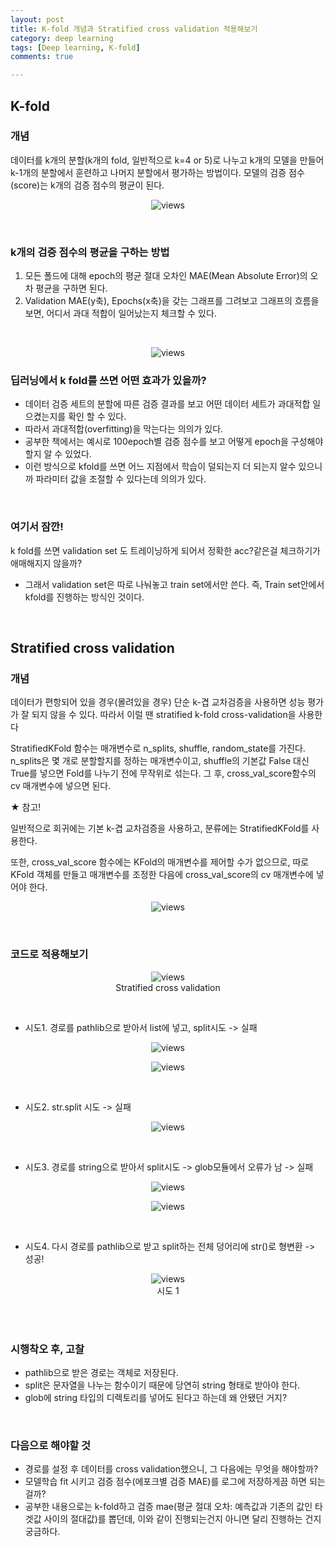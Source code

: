 ```yaml
---
layout: post
title: K-fold 개념과 Stratified cross validation 적용해보기
category: deep learning
tags: [Deep learning, K-fold]
comments: true

---
```


## K-fold

### 개념
데이터를 k개의 분할(k개의 fold, 일반적으로 k=4 or 5)로 나누고 k개의 모델을 만들어 k-1개의 분할에서 훈련하고 나머지 분할에서 평가하는 방법이다. 모델의 검증 점수(score)는 k개의 검증 점수의 평균이 된다. 
<br/>
<center>
<figure>
<img src="/assets/post_img/deep learning/2020-04-02-Kfold/main1.png" alt="views">
<figcaption>
</figcaption>
</figure>
</center>
<br/>

### k개의 검증 점수의 평균을 구하는 방법
1. 모든 폴드에 대해 epoch의 평균 절대 오차인 MAE(Mean Absolute Error)의 오차 평균을 구하면 된다.
2. Validation MAE(y축), Epochs(x축)을 갖는 그래프를 그려보고 그래프의 흐름을 보면, 어디서 과대 적합이 일어났는지 체크할 수 있다. 

<br/>
<center>
<figure>
<img src="/assets/post_img/deep_learing/2020-04-02-Kfold/main2.jpeg" alt="views">
<figcaption> 
</figcaption>
</figure>
</center>

### 딥러닝에서 k fold를 쓰면 어떤 효과가 있을까?
- 데이터 검증 세트의 분할에 따른 검증 결과를 보고 어떤 데이터 세트가 과대적합 일으켰는지를 확인 할 수 있다.
- 따라서 과대적합(overfitting)을 막는다는 의의가 있다.
- 공부한 책에서는 예시로 100epoch별 검증 점수를 보고 어떻게 epoch을 구성해야할지 알 수 있었다. 
- 이런 방식으로 kfold를 쓰면 어느 지점에서 학습이 덜되는지 더 되는지 알수 있으니까 파라미터 값을 조절할 수 있다는데 의의가 있다.

<br/>

### 여기서 잠깐!
k fold를 쓰면 validation set 도 트레이닝하게 되어서 정확한 acc?같은걸 체크하기가 애매해지지 않을까?

- 그래서 validation set은 따로 나눠놓고 train set에서만 쓴다. 즉, Train set안에서 kfold를 진행하는 방식인 것이다.


<br/>


## Stratified cross validation

### 개념
데이터가 편항되어 있을 경우(몰려있을 경우) 단순 k-겹 교차검증을 사용하면 성능 평가가 잘 되지 않을 수 있다. 따라서 이럴 땐 stratified k-fold cross-validation을 사용한다 

StratifiedKFold 함수는 매개변수로 n_splits, shuffle, random_state를 가진다. n_splits은 몇 개로 분할할지를 정하는 매개변수이고, shuffle의 기본값 False 대신 True를 넣으면 Fold를 나누기 전에 무작위로 섞는다. 그 후, cross_val_score함수의 cv 매개변수에 넣으면 된다.

★ 참고!

일반적으로 회귀에는 기본 k-겹 교차검증을 사용하고, 분류에는 StratifiedKFold를 사용한다.

또한, cross_val_score 함수에는 KFold의 매개변수를 제어할 수가 없으므로, 따로 KFold 객체를 만들고 매개변수를 조정한 다음에 cross_val_score의 cv 매개변수에 넣어야 한다.


<center>
<figure>
<img src="/assets/post_img/deep learning/2020-04-02-Kfold/main3.jpeg" alt="views">
<figcaption>
</figcaption>
</figure>
</center>
</br>


### 코드로 적용해보기 
<center>
<figure>
<img src="/assets/post_img/deep learning/2020-04-02-Kfold/fig1.png" alt="views">
<figcaption>
</figcaption>Stratified cross validation
</figure>
</center>
</br>

- 시도1. 경로를 pathlib으로 받아서 list에 넣고, split시도 -> 실패
<center>
<figure>
<img src="/assets/post_img/deep learning/2020-04-02-Kfold/fig3.png" alt="views">
<figcaption>
</figcaption>
</figure>
</center>
<center>
<figure>
<img src="/assets/post_img/deep learning/2020-04-02-Kfold/fig2.png" alt="views">
<figcaption>
</figcaption>
</figure>
</center>
</br>

- 시도2. str.split 시도 -> 실패
<center>
<figure>
<img src="/assets/post_img/deep learning/2020-04-02-Kfold/fig6.png" alt="views">
<figcaption>
</figcaption>
</figure>
</center>
</br>

- 시도3. 경로를 string으로 받아서 split시도 -> glob모듈에서 오류가 남 -> 실패
<center>
<figure>
<img src="/assets/post_img/deep learning/2020-04-02-Kfold/fig5.png" alt="views">
<figcaption>
</figcaption>
</figure>
</center>
<center>
<figure>
<img src="/assets/post_img/deep learning/2020-04-02-Kfold/fig7.png" alt="views">
<figcaption>
</figcaption>
</figure>
</center>
</br>

- 시도4. 다시 경로를 pathlib으로 받고 split하는 전체 덩어리에 str()로 형변환 -> 성공!
<center>
<figure>
<img src="/assets/post_img/deep learning/2020-04-02-Kfold/fig8.png" alt="views">
<figcaption>시도 1
</figcaption>
</figure>
</center>
<br/>

</br>

### 시행착오 후, 고찰
- pathlib으로 받은 경로는 객체로 저장된다. 
- split은 문자열을 나누는 함수이기 때문에 당연히 string 형태로 받아야 한다.
- glob에 string 타입의 디렉토리를 넣어도 된다고 하는데 왜 안됐던 거지? 

<br/>

### 다음으로 해야할 것
- 경로를 설정 후 데이터를 cross validation했으니, 그 다음에는 무엇을 해야할까?
- 모델학습 fit 시키고 검증 점수(에포크별 검증 MAE)를 로그에 저장하게끔 하면 되는 걸까?
- 공부한 내용으로는 k-fold하고 검증 mae(평균 절대 오차: 예측값과 기존의 값인 타겟값 사이의 절대값)를 뽑던데, 이와 같이 진행되는건지 아니면 달리 진행하는 건지 궁금하다.

<br/>
<br/>


